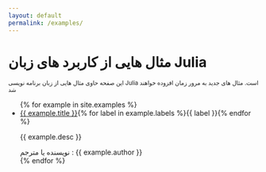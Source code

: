 ```yaml
---
layout: default
permalink: /examples/
---
```

<div class="grid-container">
    <div class="grid-x grid-padding-x align-center">
        <div class="cell medium-9">
            <h1>مثال هایی از کاربرد های زبان Julia</h1>
            <small>این صفحه حاوی مثال هایی از زبان برنامه نویسی Julia است. مثال های جدید به مرور زمان افزوده خواهند شد</small>
        </div>
        <div class="cell medium-9 tutorials">
            <ul class="no-bullet">
                {% for example in site.examples %}
                <li>
                    <div class="tutorial grid-x">
                        <div class="cell">
                            <a href="{{example.url}}">{{ example.title }}</a>{% for label in example.labels %}<span class="label alert">{{ label }}</span>{% endfor %}
                        </div>
                        <div class="cell">
                            <p class="desc">{{ example.desc }}</p>
                            <span class="author">نویسنده یا مترجم : {{ example.author }} </span>
                        </div>
                    </div>
                </li>
                {% endfor %}
            </ul>
        </div>
    </div>
</div>
